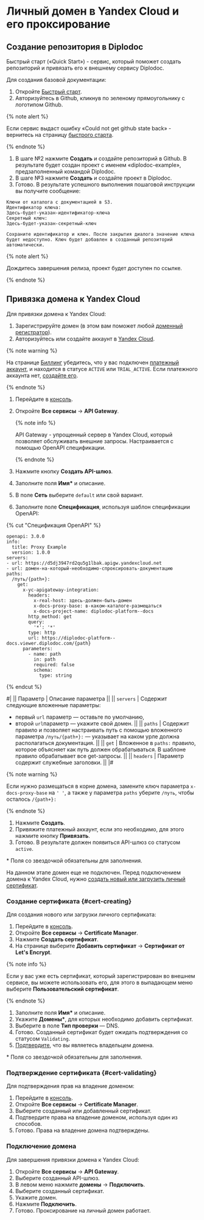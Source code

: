 # Личный домен в Yandex Cloud и его проксирование

## Создание репозитория в Diplodoc

Быстрый старт («Quick Start») - сервис, который поможет создать репозиторий и привязать его к внешнему сервису Diplodoc.

Для создания базовой документации:

1. Откройте [Быстрый старт](https://diplodoc.com/quickstart/).
1. Авторизуйтесь в Github, кликнув по зеленому прямоугольнику с логотипом Github.

  {% note alert %}

  Если сервис выдаст ошибку «Could not get github state back» - вернитесь на страницу [быстрого старта](https://diplodoc.com/quickstart/).

  {% endnote %}

1. В шаге №2 нажмите **Создать** и создайте репозиторий в Github. В результате будет создан проект с именем «diplodoc-example», предзаполненный командой Diplodoc.
1. В шаге №3 нажмите **Создать** и создайте проект в Diplodoc.
1. Готово. В результате успешного выполнения пошаговой инструкции вы получите сообщение:
  
  ```
  Ключи от каталога с документацией в S3.
  Идентификатор ключа:
  Здесь-будет-указан-идентификатор-ключа
  Секретный ключ:
  Здесь-будет-указан-секретный-ключ

  Сохраните идентификатор и ключ. После закрытия диалога значение ключа будет недоступно. Ключ будет добавлен в созданный репозиторий автоматически.
  ```

  {% note alert %}

  Дождитесь завершения релиза, проект будет доступен по ссылке.

  {% endnote %}

## Привязка домена к Yandex Cloud

Для привязки домена к Yandex Cloud:

1. Зарегистрируйте домен (в этом вам поможет любой [доменный регистратор](https://yandex.ru/search/?text=доменнный+регистратор)).
1. Авторизуйтесь или создайте аккаунт в [Yandex Cloud](https://yandex.cloud/).

  {% note warning %}

  На странице [Биллинг](https://billing.yandex.cloud/accounts) убедитесь, что у вас подключен [платежный аккаунт](https://yandex.cloud/ru/docs/billing/concepts/billing-account), и находится в статусе `ACTIVE` или `TRIAL_ACTIVE`. Если платежного аккаунта нет, [создайте его](https://yandex.cloud/ru/docs/billing/quickstart/#create_billing_account).

  {% endnote %}

1. Перейдите в [консоль](https://console.yandex.cloud/folders/).
1. Откройте **Все сервисы** → **API Gateway**.
    
    {% note info %}

    API Gateway - упрощенный сервер в Yandex Cloud, который позволяет обслуживать внешние запросы. Настраивается с помощью OpenAPI спецификации.

    {% endnote %}

1. Нажмите кнопку **Создать API-шлюз**.

1. Заполните поля **Имя\*** и описание.

1. В поле **Сеть** выберите `default` или свой вариант.

1. Заполните поле **Спецификация**, используя шаблон спецификации OpenAPI:

  {% cut "Спецификация OpenAPI" %}

    openapi: 3.0.0
    info:
      title: Proxy Example
      version: 1.0.0
    servers:
    - url: https://d5dj3947rd2qu5g1lbak.apigw.yandexcloud.net
    - url: домен-на-который-необходимо-спроксировать-документацию
    paths:
      /путь/{path+}:
        get:
          x-yc-apigateway-integration:
            headers:
              x-real-host: здесь-должен-быть-домен
              x-docs-proxy-base: в-каком-каталоге-размещаться
              x-docs-project-name: diplodoc-platform--docs
            http_method: get
            query:
              '*': '*'
            type: http
            url: https://diplodoc-platform--docs.viewer.diplodoc.com/{path}
          parameters:
            - name: path
              in: path
              required: false
              schema:
                type: string

  {% endcut %}

  #|
  || Параметр | Описание параметра ||
  || `servers` | Содержит следующие вложенные параметры:
  - первый `url` параметр — оставьте по умолчанию,
  - второй `url`параметр — укажите свой домен. ||
  || `paths` | Содержит правило и позволяет настраивать путь с помощью вложенного параметра `/путь/{path+}:` — указывает на каком урле должна располагаться документация. ||
  || `get` | Вложенное в `paths:` правило, которое объясняет как путь должен обрабатываться. В шаблоне правило обрабатывает все get-запросы. ||
  || `headers` | Параметр содержит служебные заголовки. ||
  |#

 {% note warning %}

  Если нужно размещаться в корне домена, замените ключ параметра `x-docs-proxy-base` на `' '`, а также у параметра `paths` уберите `/путь`, чтобы осталось `/{path+}:`

  {% endnote %}

1. Нажмите **Создать**.
1. Привяжите платежный аккаунт, если это необходимо, для этого нажмите кнопку **Привязать**.
1. Готово. В результате должен появиться API-шлюз со статусом `active`.

\* Поля со звездочкой обязательны для заполнения.

На данном этапе домен еще не подключен. Перед подключением домена к Yandex Cloud, нужно [создать новый или загрузить личный сертификат](#cert-creating).

### Создание сертификата {#cert-creating}

Для создания нового или загрузки личного сертификата: 

1. Перейдите в [консоль](https://console.yandex.cloud/folders/).
1. Откройте **Все сервисы** → **Certificate Manager**.
1. Нажмите **Создать сертификат**.
1. На странице выберите **Добавить сертификат** → **Сертификат от Let's Encrypt**.

{% note info %}

Если у вас уже есть сертификат, который зарегистрирован во внешнем сервисе, вы можете использовать его, для этого в выпадающем меню выберите **Пользовательский сертификат**.

{% endnote %}

1. Заполните поля **Имя\*** и описание.
1. Укажите **Домены\***, для которых необходимо добавить сертификат.
1. Выберите в поле **Тип проверки** — DNS.
1. Готово. Созданный сертификат будет ожидать подтверждения со статусом `Validating`.
1. [Подтвердите](#cert-validating), что вы являетесь владельцем домена.

\* Поля со звездочкой обязательны для заполнения.

### Подтверждение сертификата {#cert-validating}

Для подтверждения прав на владение доменом:

1. Перейдите в [консоль](https://console.yandex.cloud/folders/).
1. Откройте **Все сервисы** → **Certificate Manager**.
1. Выберите созданный или добавленный сертификат.
1. Подтвердите права на владение доменом, используя один из способов.
1. Готово. Права на владение домена подтверждены.

### Подключение домена

Для завершения привязки домена к Yandex Cloud:

1. Откройте **Все сервисы** → **API Gateway**.
1. Выберите созданный API-шлюз.
1. В левом меню нажмите **домены** → **Подключить**.
1. Выберите созданный сертификат.
1. Укажите домен.
1. Нажмите **Подключить**.
1. Готово. Проксирование на личный домен работает.
